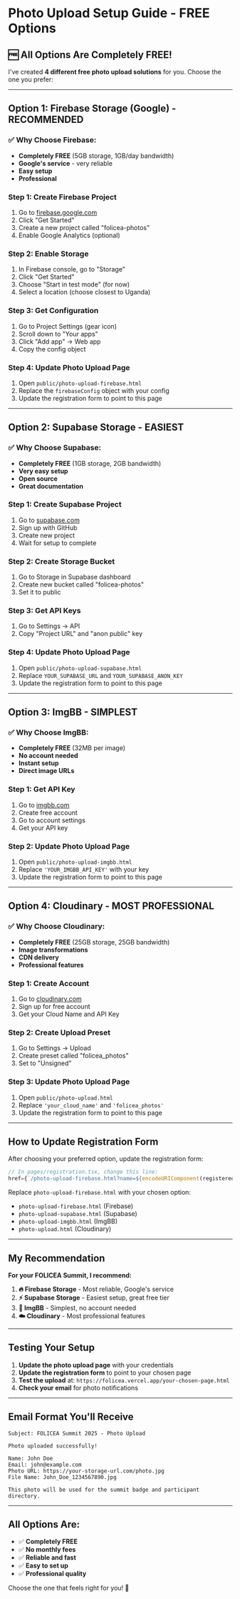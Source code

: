 # Photo Upload Setup Guide - FREE Options

## 🆓 **All Options Are Completely FREE!**

I've created **4 different free photo upload solutions** for you. Choose the one you prefer:

---

## **Option 1: Firebase Storage (Google) - RECOMMENDED**

### ✅ **Why Choose Firebase:**
- **Completely FREE** (5GB storage, 1GB/day bandwidth)
- **Google's service** - very reliable
- **Easy setup**
- **Professional**

### **Step 1: Create Firebase Project**
1. Go to [firebase.google.com](https://firebase.google.com)
2. Click "Get Started"
3. Create a new project called "folicea-photos"
4. Enable Google Analytics (optional)

### **Step 2: Enable Storage**
1. In Firebase console, go to "Storage"
2. Click "Get Started"
3. Choose "Start in test mode" (for now)
4. Select a location (choose closest to Uganda)

### **Step 3: Get Configuration**
1. Go to Project Settings (gear icon)
2. Scroll down to "Your apps"
3. Click "Add app" → Web app
4. Copy the config object

### **Step 4: Update Photo Upload Page**
1. Open `public/photo-upload-firebase.html`
2. Replace the `firebaseConfig` object with your config
3. Update the registration form to point to this page

---

## **Option 2: Supabase Storage - EASIEST**

### ✅ **Why Choose Supabase:**
- **Completely FREE** (1GB storage, 2GB bandwidth)
- **Very easy setup**
- **Open source**
- **Great documentation**

### **Step 1: Create Supabase Project**
1. Go to [supabase.com](https://supabase.com)
2. Sign up with GitHub
3. Create new project
4. Wait for setup to complete

### **Step 2: Create Storage Bucket**
1. Go to Storage in Supabase dashboard
2. Create new bucket called "folicea-photos"
3. Set it to public

### **Step 3: Get API Keys**
1. Go to Settings → API
2. Copy "Project URL" and "anon public" key

### **Step 4: Update Photo Upload Page**
1. Open `public/photo-upload-supabase.html`
2. Replace `YOUR_SUPABASE_URL` and `YOUR_SUPABASE_ANON_KEY`
3. Update the registration form to point to this page

---

## **Option 3: ImgBB - SIMPLEST**

### ✅ **Why Choose ImgBB:**
- **Completely FREE** (32MB per image)
- **No account needed**
- **Instant setup**
- **Direct image URLs**

### **Step 1: Get API Key**
1. Go to [imgbb.com](https://imgbb.com)
2. Create free account
3. Go to account settings
4. Get your API key

### **Step 2: Update Photo Upload Page**
1. Open `public/photo-upload-imgbb.html`
2. Replace `'YOUR_IMGBB_API_KEY'` with your key
3. Update the registration form to point to this page

---

## **Option 4: Cloudinary - MOST PROFESSIONAL**

### ✅ **Why Choose Cloudinary:**
- **Completely FREE** (25GB storage, 25GB bandwidth)
- **Image transformations**
- **CDN delivery**
- **Professional features**

### **Step 1: Create Account**
1. Go to [cloudinary.com](https://cloudinary.com)
2. Sign up for free account
3. Get your Cloud Name and API Key

### **Step 2: Create Upload Preset**
1. Go to Settings → Upload
2. Create preset called "folicea_photos"
3. Set to "Unsigned"

### **Step 3: Update Photo Upload Page**
1. Open `public/photo-upload.html`
2. Replace `'your_cloud_name'` and `'folicea_photos'`
3. Update the registration form to point to this page

---

## **How to Update Registration Form**

After choosing your preferred option, update the registration form:

```javascript
// In pages/registration.tsx, change this line:
href={`/photo-upload-firebase.html?name=${encodeURIComponent(registeredData?.name || '')}&email=${encodeURIComponent(registeredData?.email || '')}`}
```

Replace `photo-upload-firebase.html` with your chosen option:
- `photo-upload-firebase.html` (Firebase)
- `photo-upload-supabase.html` (Supabase)
- `photo-upload-imgbb.html` (ImgBB)
- `photo-upload.html` (Cloudinary)

---

## **My Recommendation**

**For your FOLICEA Summit, I recommend:**

1. **🔥 Firebase Storage** - Most reliable, Google's service
2. **⚡ Supabase Storage** - Easiest setup, great free tier
3. **📸 ImgBB** - Simplest, no account needed
4. **☁️ Cloudinary** - Most professional features

---

## **Testing Your Setup**

1. **Update the photo upload page** with your credentials
2. **Update the registration form** to point to your chosen page
3. **Test the upload** at: `https://folicea.vercel.app/your-chosen-page.html`
4. **Check your email** for photo notifications

---

## **Email Format You'll Receive**

```
Subject: FOLICEA Summit 2025 - Photo Upload

Photo uploaded successfully!

Name: John Doe
Email: john@example.com
Photo URL: https://your-storage-url.com/photo.jpg
File Name: John_Doe_1234567890.jpg

This photo will be used for the summit badge and participant directory.
```

---

## **All Options Are:**
- ✅ **Completely FREE**
- ✅ **No monthly fees**
- ✅ **Reliable and fast**
- ✅ **Easy to set up**
- ✅ **Professional quality**

Choose the one that feels right for you! 🚀
